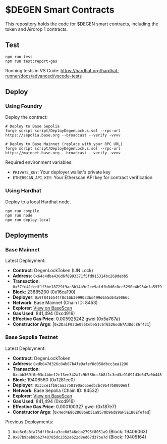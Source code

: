 # $DEGEN Smart Contracts

This repository holds the code for $DEGEN smart contracts, including the token and Airdrop 1 contracts.

## Test

```shell
npm run test
npm run test:report-gas
```

Running tests in VS Code: https://hardhat.org/hardhat-runner/docs/advanced/vscode-tests

## Deploy

### Using Foundry

Deploy the contract:

```shell
# Deploy to Base Sepolia
forge script script/DeployDegenLock.s.sol --rpc-url https://sepolia.base.org --broadcast --verify -vvvv

# Deploy to Base Mainnet (replace with your RPC URL)
forge script script/DeployDegenLock.s.sol --rpc-url https://mainnet.base.org --broadcast --verify -vvvv
```

Required environment variables:

- `PRIVATE_KEY`: Your deployer wallet's private key
- `ETHERSCAN_API_KEY`: Your Etherscan API key for contract verification

### Using Hardhat

Deploy to a local Hardhat node.

```shell
npm run compile
npm run node
npm run deploy:local
```

## Deployments

### Base Mainnet

Latest Deployment:

- **Contract**: DegenLockToken (IJN Lock)
- **Address**: `0x64c4dba436d6f8993371f5fd915314bc268debb5`
- **Transaction**: `0x57fe41fcdf1f3be18729f9ac8b14b9c2ee9afdfb0d6c0cc5290e4b934efa5979`
- **Block**: 23885200 (0x16ca190)
- **Deployer**: `0x9f8416544f8d16b3999033bd499d655d64a0066c`
- **Network**: Base Mainnet (Chain ID: 8453)
- **Explorer**: [View on BaseScan](https://basescan.org/address/0x64c4dba436d6f8993371f5fd915314bc268debb5)
- **Gas Used**: 841,494 (0xcd916)
- **Effective Gas Price**: 0.005925242 gwei (0x5a767a)
- **Constructor Args**: [`0x2Da1F02de055Cebe51c6f6526ed67Ad0dc86f431`]

### Base Sepolia Testnet

Latest Deployment:

- **Contract**: DegenLockToken
- **Address**: `0xdb047d326c84b07b4fe9afef8d058dbcc3ea1296`
- **Transaction**: `0xcbb369f0e03c4bbe12e13ee542a7c9b586cc3b8f1c3ed3a91091d3d6d7a0b445`
- **Block**: 19406560 (0x1281ee0)
- **Deployer**: `0x35ce1fb8caa3758190ac65edbcbc9647b8800e8f`
- **Network**: Base Sepolia (Chain ID: 84532)
- **Explorer**: [View on BaseScan](https://sepolia.basescan.org/address/0xdb047d326c84b07b4fe9afef8d058dbcc3ea1296)
- **Gas Used**: 841,494 (0xcd916)
- **Effective Gas Price**: 0.000100327 gwei (0x187e7)
- **Constructor Args**: [`0x4ed4E862860beD51a9570b96d89aF5E1B0Efefed`]

Previous Deployments:

1. `0xe6c6a8fa73dff0c4ca3ce8d546ebb2795f8051a9` (Block: 19406063)
2. `0x87b9beb8b62748785dc2352e622d8ed67d37be7d` (Block: 19405164)
